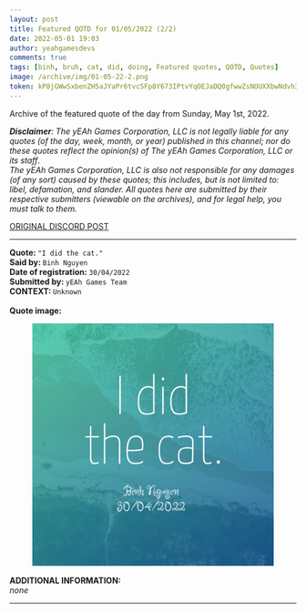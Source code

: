 ```yaml
---
layout: post
title: Featured QOTD for 01/05/2022 (2/2)
date: 2022-05-01 19:03
author: yeahgamesdevs
comments: true
tags: [binh, bruh, cat, did, doing, Featured quotes, QOTD, Quotes]
image: /archive/img/01-05-22-2.png
token: kP8jGWwSxbenZH5aJYaPr6tvcSFp8Y673IPtvYqOEJaDQ0gfwwZsNOUXXbwNdvh3Hh6AFptTQ0u7qY0lpPy4sgbJudnARg0YTS9Shzhg3KRIemlGLruvIuR1k18huirqIWSlxVuo4NAP
---
```

<!-- wp:paragraph -->
<p>Archive of the featured quote of the day from Sunday, May 1st, 2022. </p>
<!-- /wp:paragraph -->

<!-- wp:paragraph -->
<p><em><strong>Disclaimer</strong>: The yEAh Games Corporation, LLC is not legally liable for any quotes (of the day, week, month, or year) published in this channel; nor do these quotes reflect the opinion(s) of The yEAh Games Corporation, LLC or its staff</em>.<br><em>The yEAh Games Corporation, LLC is also not responsible for any damages (of any sort) caused by these quotes; this includes, but is not limited to: libel, defamation, and slander. All quotes here are submitted by their respective submitters (viewable on the archives), and for legal help, you must talk to them.</em><br><a href="https://cdn.discordapp.com/attachments/958100064079839303/964566123628609628/unknown.png"></a></p>
<!-- /wp:paragraph -->

<!-- wp:buttons {"layout":{"type":"flex","justifyContent":"left"}} -->
<div class="wp-block-buttons"><!-- wp:button {"textColor":"vivid-cyan-blue","align":"center","style":{"border":{"radius":"18px"}},"className":"is-style-fill"} -->
<div class="wp-block-button aligncenter is-style-fill"><a class="wp-block-button__link has-vivid-cyan-blue-color has-text-color wp-element-button" href="https://discord.com/channels/887052880782176266/958100064079839303/970436906942890044" style="border-radius:18px;">ORIGINAL DISCORD POST</a></div>
<!-- /wp:button --></div>
<!-- /wp:buttons -->

<!-- wp:separator {"align":"center","className":"is-style-wide"} -->
<hr class="wp-block-separator aligncenter has-alpha-channel-opacity is-style-wide" />
<!-- /wp:separator -->

<!-- wp:paragraph -->
<p><strong>Quote: </strong><code>"I did the cat."</code><br><strong>Said by: </strong><code>Binh Nguyen</code><br><strong>Date of registration: </strong><code>30/04/2022</code> <br><strong>Submitted by: </strong><code>yEAh Games Team</code><br><strong>CONTEXT: </strong><code>Unknown<br></code><br><strong>Quote image:</strong></p>
<!-- /wp:paragraph -->

<!-- wp:image {"id":810,"sizeSlug":"large","linkDestination":"none"} -->
<figure class="wp-block-image size-large"><img src="/archive/img/01-05-22-2.png" alt="" class="wp-image-810" /></figure>
<!-- /wp:image -->

<!-- wp:paragraph -->
<p><strong>ADDITIONAL INFORMATION:</strong><br><em>none</em></p>
<!-- /wp:paragraph -->

<!-- wp:separator {"className":"is-style-wide"} -->
<hr class="wp-block-separator has-alpha-channel-opacity is-style-wide" />
<!-- /wp:separator -->
